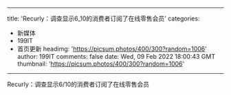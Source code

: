 
---
title: 'Recurly：调查显示6_10的消费者订阅了在线零售会员'
categories: 
 - 新媒体
 - 199IT
 - 首页更新
headimg: 'https://picsum.photos/400/300?random=1006'
author: 199IT
comments: false
date: Wed, 09 Feb 2022 18:00:43 GMT
thumbnail: 'https://picsum.photos/400/300?random=1006'
---

<div>   
Recurly：调查显示6/10的消费者订阅了在线零售会员  
</div>
            